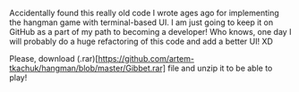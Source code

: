 Accidentally found this really old code I wrote ages ago for implementing the hangman game with terminal-based UI. I am just going to keep it on GitHub as a part of my path to becoming a developer! Who knows, one day I will probably do a huge refactoring of this code and add a better UI! XD 

Please, download (.rar)[https://github.com/artem-tkachuk/hangman/blob/master/Gibbet.rar] file and unzip it to be able to play!
